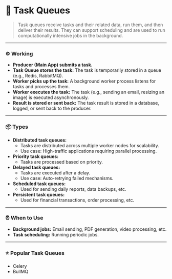 # 📝 Task Queues

> Task queues receive tasks and their related data, run them, and then deliver their results. They can support scheduling and are used to run computationally intensive jobs in the background.

---

### ⚙️ Working

- **Producer (Main App) submits a task.**
- **Task Queue stores the task:** The task is temporarily stored in a queue (e.g., Redis, RabbitMQ).
- **Worker picks up the task:** A background worker process listens for tasks and processes them.
- **Worker executes the task:** The task (e.g., sending an email, resizing an image) is executed asynchronously.
- **Result is stored or sent back:** The task result is stored in a database, logged, or sent back to the producer.

---

### 📦 Types

- **Distributed task queues:**
  - Tasks are distributed across multiple worker nodes for scalability.
  - Use case: High-traffic applications requiring parallel processing.
- **Priority task queues:**
  - Tasks are processed based on priority.
- **Delayed task queues:**
  - Tasks are executed after a delay.
  - Use case: Auto-retrying failed mechanisms.
- **Scheduled task queues:**
  - Used for sending daily reports, data backups, etc.
- **Persistent task queues:**
  - Used for financial transactions, order processing, etc.

---

### ⏰ When to Use

- **Background jobs:** Email sending, PDF generation, video processing, etc.
- **Task scheduling:** Running periodic jobs.

---

### ⭐ Popular Task Queues

- Celery
- BullMQ
